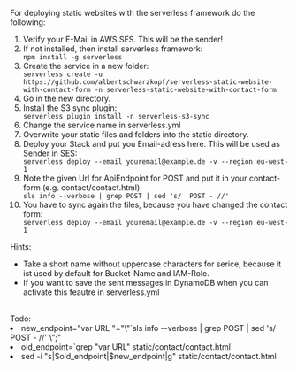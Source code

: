 For deploying static websites with the serverless framework do the following:

<ol>
<li>Verify your E-Mail in AWS SES. This will be the sender! 
  
<li>If not installed, then install serverless framework: </li>
<code>npm install -g serverless</code>

<li>Create the service in a new folder: </li> 
<code>serverless create -u https://github.com/albertschwarzkopf/serverless-static-website-with-contact-form -n serverless-static-website-with-contact-form</code>

<li>Go in the new directory.</li>

<li>Install the S3 sync plugin:</li>
<code>serverless plugin install -n serverless-s3-sync</code>

<li>Change the service name in serverless.yml

<li>Overwrite your static files and folders into the static directory.
  
<li>Deploy your Stack and put you Email-adress here. This will be used as Sender in SES:</li>
  <code>serverless deploy --email youremail@example.de -v --region eu-west-1</code>

<li>Note the given Url for ApiEndpoint for POST and put it in your contact-form (e.g. contact/contact.html):</li>
<code>sls info --verbose | grep POST | sed 's/  POST - //'</code>

<li>You have to sync again the files, because you have changed the contact form:</li>
<code>serverless deploy --email youremail@example.de -v --region eu-west-1</code>
</ol>

Hints:
<ul>
<li>Take a short name without uppercase characters for serice, because it ist used by default for Bucket-Name and IAM-Role.</li>
<li>If you want to save the sent messages in DynamoDB when you can activate this feautre in serverless.yml</li>
</ul> 
<br>
Todo:
<li>new_endpoint="var URL "="\"`sls info --verbose | grep POST | sed 's/ POST - //'`\";"
<li>old_endpoint=`grep "var URL" static/contact/contact.html`
<li>sed -i "s|$old_endpoint|$new_endpoint|g" static/contact/contact.html
